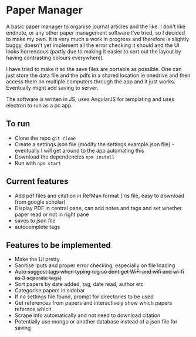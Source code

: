 # Paper Manager

A basic paper manager to organise journal articles and the like. I don't like endnote, or any other paper management software I've tried, so I decided to make my own. It is very much a work in progress and therefore is slightly buggy, doesn't yet implement all the error checking it should and the UI looks horrendous (partly due to making it easier to sort out the layout by having contrasting colours everywhere).

I have tried to make it so the save files are portable as possible. One can just store the data file and the pdfs in a shared location ie onedrive and then access them on multiple computers through the app and it just works. Eventually might add saving to server.

The software is written in JS, uses AngularJS for templating and uses electron to run as a pc app.

## To run
- Clone the repo `git clone `
- Create a settings.json file (modify the settings.example.json file) - eventually I will get around to the app automating this
- Download the dependencies `npm install`
- Run with `npm start`

## Current features
- Add pdf files and citation in RefMan format (.ris file, easy to download from google scholar)
- Display PDF in central pane, can add notes and tags and set whether paper read or not in right pane
- saves to json file
- autocomplete tags

## Features to be implemented
- Make the UI pretty
- Sanitise iputs and proper error checking, especially on file loading
- ~~Auto suggest tags when typing (eg so dont get WiFi and wifi and wi-fi as 3 seperate tags)~~
- Sort papers by date added, tag, date read, author etc
- Categorise papers in sidebar
- If no settings file found, prompt for directories to be used
- Get references from papers and interactively show which papers refernce which
- Scrape info automatically and not need to download citation
- Potentially use mongo or another database instead of a json file for saving